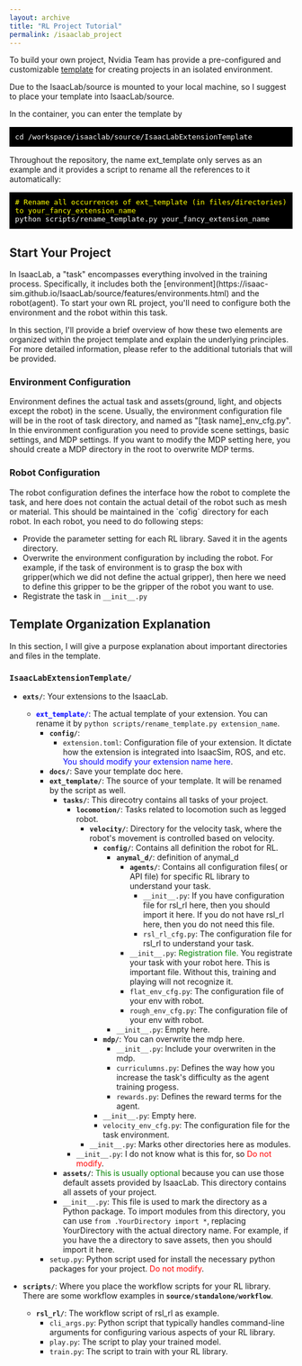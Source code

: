 ```yaml
---
layout: archive
title: "RL Project Tutorial"
permalink: /isaaclab_project
---
```


To build your own project, Nvidia Team has provide a pre-configured and customizable [template](https://github.com/isaac-sim/IsaacLabExtensionTemplate.git) for creating projects in an isolated environment.

Due to the IsaacLab/source is mounted to your local machine, so I suggest to place your template into IsaacLab/source.

In the container, you can enter the template by
<pre style="font-size: 15px;color: white;background-color: #000000; padding: 10px;">
<code>cd /workspace/isaaclab/source/IsaacLabExtensionTemplate</code>
</pre>

Throughout the repository, the name ext_template only serves as an example and it provides a script to rename all the references to it automatically:
<pre style="font-size: 15px;color: white;background-color: #000000; padding: 10px;">
<code><span style="color: yellow;"># Rename all occurrences of ext_template (in files/directories) to your_fancy_extension_name</span>
python scripts/rename_template.py your_fancy_extension_name</code>
</pre>

<H2>Start Your Project</H2>
In IsaacLab, a "task" encompasses everything involved in the training process. Specifically, it includes both the [environment](https://isaac-sim.github.io/IsaacLab/source/features/environments.html) and the robot(agent). To start your own RL project, you'll need to configure both the environment and the robot within this task.

In this section, I'll provide a brief overview of how these two elements are organized within the project template and explain the underlying principles. For more detailed information, please refer to the additional tutorials that will be provided.

<H3>Environment Configuration</H3>
Environment defines the actual task and assets(ground, light, and objects except the robot) in the scene. Usually, the environment configuration file will be in the root of task directory, and named as "[task name]_env_cfg.py". In thie environment configuration you need to provide scene settings, basic settings, and MDP settings. If you want to modify the MDP setting here, you should create a MDP directory in the root to overwrite MDP terms.

<H3>Robot Configuration</H3>
The robot configuration defines the interface how the robot to complete the task, and here does not contain the actual detail of the robot such as mesh or material. This should be maintained in the `cofig` directory for each robot. In each robot, you need to do following steps:

- Provide the parameter setting for each RL library. Saved it in the agents directory.
- Overwrite the environment configuration by including the robot. For example, if the task of environment is to grasp the box with gripper(which we did not define the actual gripper), then here we need to define this gripper to be the gripper of the robot you want to use.
- Registrate the task in `__init__.py`

<H2> Template Organization Explanation </H2>

In this section, I will give a purpose explanation about important directories and files in the template.

### `IsaacLabExtensionTemplate/`
- **`exts/`**: Your extensions to the IsaacLab.
    - <span style="color: blue;">**`ext_template/`**</span>: The actual template of your extension. You can rename it by `python scripts/rename_template.py extension_name`.
        - **`config/`**:
            - `extension.toml`: Configuration file of your extension. It dictate how the extension is integrated into IsaacSim, ROS, and etc. <span style="color: blue;"> You should modify your extension name here</span>.
        - **`docs/`**: Save your template doc here.
        - **`ext_template/`**: The source of your template. It will be renamed by the script as well.
            - **`tasks/`**: This direcotry contains all tasks of your project.
                - **`locomotion/`**: Tasks related to locomotion such as legged robot.
                    - **`velocity/`**: Directory for the velocity task, where the robot's movement is controlled based on velocity.
                        - **`config/`**: Contains all definition the robot for RL.
                            - **`anymal_d/`**: definition of anymal_d
                                - **`agents/`**: Contains all configuration files( or API file) for specific RL library to understand your task.
                                    - `__init__.py`: If you have configuration file for rsl_rl here, then you should import it here. If you do not have rsl_rl here, then you do not need this file.
                                    - `rsl_rl_cfg.py`: The configuration file for rsl_rl to understand your task.
                                - `__init__.py`: <span style="color: green;">Registration file.</span> You registrate your task with your robot here. This is important file. Without this, training and playing will not recognize it.
                                - `flat_env_cfg.py`: The configuration file of your env with robot.
                                - `rough_env_cfg.py`: The configuration file of your env with robot.
                            - `__init__.py`: Empty here.
                        - **`mdp/`**: You can overwrite the mdp here.
                            - `__init__.py`: Include your overwriten in the mdp.
                            - `curriculumns.py`: Defines the way how you increase the task's difficulty as the agent training progess.
                            - `rewards.py`: Defines the reward terms for the agent.
                        - `__init__.py`: Empty here.
                        - `velocity_env_cfg.py`: The configuration file for the task environment.
                    - `__init__.py`: Marks other directories here as modules.
                - `__init__.py`: I do not know what is this for, so <span style="color: red;">Do not modify</span>.
            - **`assets/`**: <span style="color: green;">This is usually optional</span> because you can use those default assets provided by IsaacLab. This directory contains all assets of your project.
            - `__init__.py`: This file is used to mark the directory as a Python package. To import modules from this directory, you can use `from .YourDirectory import *`, replacing YourDirectory with the actual directory name. For example, if you have the a directory to save assets, then you should import it here.
        - `setup.py`: Python script used for install the necessary python packages for your project. <span style="color: red;">Do not modify</span>.

- **`scripts/`**: Where you place the workflow scripts for your RL library. There are some workflow examples in **`source/standalone/workflow`**.
    - **`rsl_rl/`**: The workflow script of rsl_rl as example.
        - `cli_args.py`: Python script that typically handles command-line arguments for configuring various aspects of your RL library.
        - `play.py`: The script to play your trained model.
        - `train.py`: The script to train with your RL library.